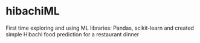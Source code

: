 # hibachiML
First time exploring and using ML libraries: Pandas, scikit-learn and created simple Hibachi food prediction for a restaurant dinner
